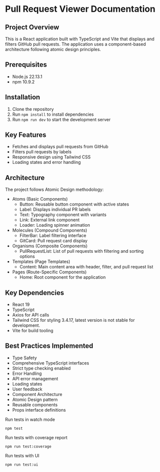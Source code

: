 # Pull Request Viewer Documentation

## Project Overview

This is a React application built with TypeScript and Vite that displays and filters GitHub pull requests. The application uses a component-based architecture following atomic design principles.

## Prerequisites

- Node.js 22.13.1
- npm 10.9.2

## Installation

1. Clone the repository
2. Run `npm install` to install dependencies
3. Run `npm run dev` to start the development server

## Key Features

- Fetches and displays pull requests from GitHub
- Filters pull requests by labels
- Responsive design using Tailwind CSS
- Loading states and error handling


## Architecture

The project follows Atomic Design methodology:

- Atoms (Basic Components)
  - Button: Reusable button component with active states
  - Label: Displays individual PR labels
  - Text: Typography component with variants
  - Link: External link component
  - Loader: Loading spinner animation
- Molecules (Compound Components)
  - FilterBar: Label filtering interface
  - GitCard: Pull request card display
- Organisms (Composite Components)
  - PullRequestList: List of pull requests with filtering and sorting options
- Templates (Page Templates)
  - Content: Main content area with header, filter, and pull request list
- Pages (Route-Specific Components)
  - Home: Root component for the application



## Key Dependencies

- React 19
- TypeScript
- Axios for API calls
- Tailwind CSS for styling 3.4.17, latest version is not stable for development.
- Vite for build tooling


## Best Practices Implemented

- Type Safety
- Comprehensive TypeScript interfaces
- Strict type checking enabled
- Error Handling
- API error management
- Loading states
- User feedback
- Component Architecture
- Atomic Design pattern
- Reusable components
- Props interface definitions

Run tests in watch mode
```
npm test
```
Run tests with coverage report
```
npm run test:coverage
```
Run tests with UI
```
npm run test:ui
```